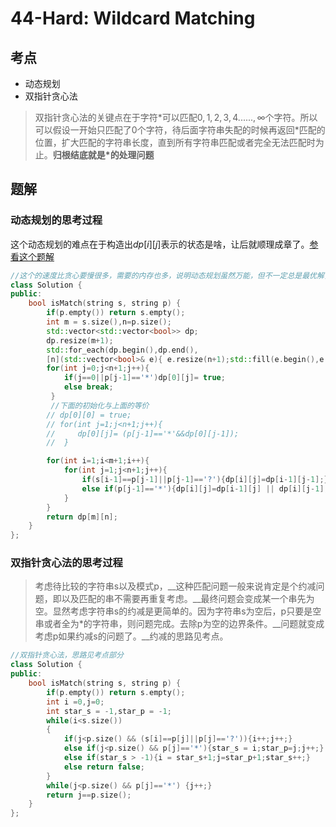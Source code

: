 # 44-Hard: Wildcard Matching

## 考点

* 动态规划
* 双指针贪心法
> 双指针贪心法的关键点在于字符$*$可以匹配$0,1,2,3,4......,\infty$个字符。所以可以假设一开始只匹配了$0$个字符，待后面字符串失配的时候再返回$*$匹配的位置，扩大匹配的字符串长度，直到所有字符串匹配或者完全无法匹配时为止。__归根结底就是$*$的处理问题__

## 题解

### 动态规划的思考过程

这个动态规划的难点在于构造出$dp[i][j]$表示的状态是啥，让后就顺理成章了。[参看这个题解](https://leetcode-cn.com/problems/wildcard-matching/solution/javashuang-zhi-zhen-tan-xin-he-dong-tai-gui-hua-xi/262731/)

```cpp
//这个的速度比贪心要慢很多，需要的内存也多，说明动态规划虽然万能，但不一定总是最优解，且往往需要很多内存
class Solution {
public:
    bool isMatch(string s, string p) {
        if(p.empty()) return s.empty();
        int m = s.size(),n=p.size();
        std::vector<std::vector<bool>> dp;
        dp.resize(m+1);
        std::for_each(dp.begin(),dp.end(),
        [n](std::vector<bool>& e){ e.resize(n+1);std::fill(e.begin(),e.end(),false);});
        for(int j=0;j<n+1;j++){
            if(j==0||p[j-1]=='*')dp[0][j]= true;
            else break;
         }
         //下面的初始化与上面的等价
        // dp[0][0] = true;
        // for(int j=1;j<n+1;j++){
        //     dp[0][j]= (p[j-1]=='*'&&dp[0][j-1]);
        //  }

        for(int i=1;i<m+1;i++){
            for(int j=1;j<n+1;j++){
                if(s[i-1]==p[j-1]||p[j-1]=='?'){dp[i][j]=dp[i-1][j-1];}
                else if(p[j-1]=='*'){dp[i][j]=dp[i-1][j] || dp[i][j-1];}
            }
        }
        return dp[m][n];
    }
};
```

### 双指针贪心法的思考过程

> 考虑待比较的字符串s以及模式p，__这种匹配问题一般来说肯定是个约减问题，即以及匹配的串不需要再重复考虑。__最终问题会变成某一个串先为空。显然考虑字符串s的约减是更简单的。因为字符串s为空后，p只要是空串或者全为$*$的字符串，则问题完成。去除p为空的边界条件。__问题就变成考虑p如果约减s的问题了。__约减的思路见考点。

```cpp
//双指针贪心法，思路见考点部分
class Solution {
public:
    bool isMatch(string s, string p) {
        if(p.empty()) return s.empty();
        int i =0,j=0;
        int star_s = -1,star_p = -1;
        while(i<s.size())
        {
            if(j<p.size() && (s[i]==p[j]||p[j]=='?')){i++;j++;}
            else if(j<p.size() && p[j]=='*'){star_s = i;star_p=j;j++;}
            else if(star_s > -1){i = star_s+1;j=star_p+1;star_s++;}
            else return false;
        }
        while(j<p.size() && p[j]=='*') {j++;}
        return j==p.size();
    }
};
```